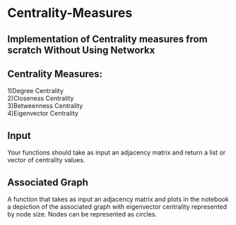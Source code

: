 # Centrality-Measures

## Implementation of Centrality measures from scratch Without Using Networkx

## Centrality Measures:

1)Degree Centrality<br/>
2)Closeness Centrality<br/>
3)Betweenness Centrality<br/>
4)Eigenvector Centrality<br/>

## Input
Your functions should take as input an adjacency matrix and return a list or vector of centrality values.

## Associated Graph
A function that takes as input an adjacency matrix and plots in the notebook a depiction of the associated graph with 
eigenvector centrality represented by node size. Nodes can be represented as circles.

